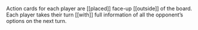 Action cards for each player are [[placed]] face-up [[outside]] of the board. Each player takes their turn [[with]] full information of all the opponent’s options on the next turn.